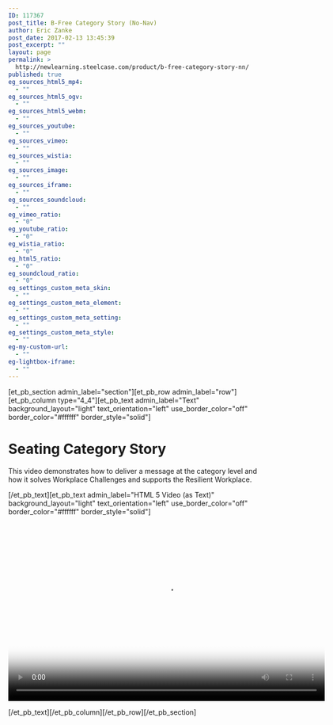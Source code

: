 ```yaml
---
ID: 117367
post_title: B-Free Category Story (No-Nav)
author: Eric Zanke
post_date: 2017-02-13 13:45:39
post_excerpt: ""
layout: page
permalink: >
  http://newlearning.steelcase.com/product/b-free-category-story-nn/
published: true
eg_sources_html5_mp4:
  - ""
eg_sources_html5_ogv:
  - ""
eg_sources_html5_webm:
  - ""
eg_sources_youtube:
  - ""
eg_sources_vimeo:
  - ""
eg_sources_wistia:
  - ""
eg_sources_image:
  - ""
eg_sources_iframe:
  - ""
eg_sources_soundcloud:
  - ""
eg_vimeo_ratio:
  - "0"
eg_youtube_ratio:
  - "0"
eg_wistia_ratio:
  - "0"
eg_html5_ratio:
  - "0"
eg_soundcloud_ratio:
  - "0"
eg_settings_custom_meta_skin:
  - ""
eg_settings_custom_meta_element:
  - ""
eg_settings_custom_meta_setting:
  - ""
eg_settings_custom_meta_style:
  - ""
eg-my-custom-url:
  - ""
eg-lightbox-iframe:
  - ""
---
```

[et_pb_section admin_label="section"][et_pb_row admin_label="row"][et_pb_column type="4_4"][et_pb_text admin_label="Text" background_layout="light" text_orientation="left" use_border_color="off" border_color="#ffffff" border_style="solid"]

<h1>Seating Category Story</h1>
This video demonstrates how to deliver a message at the category level and how it solves Workplace Challenges and supports the Resilient Workplace.

[/et_pb_text][et_pb_text admin_label="HTML 5 Video (as Text)" background_layout="light" text_orientation="left" use_border_color="off" border_color="#ffffff" border_style="solid"]

<div style="position:relative;"><div style="width:36px;height:36px;position:absolute;left:25%;top:25%;font-size:36px;color:#ffffff;content:\&#x49;"></div><video poster="http://newlearning.steelcase.com/product/wp-content/uploads/sites/3/2016/12/header-b-free-na.jpg" controls="controls" width="640" height="360">
<source type="video/mp4" src="http://newlearning.steelcase.com/product/wp-content/uploads/Seating-Model-Sales-Presentation.mp4">
</video></div>

[/et_pb_text][/et_pb_column][/et_pb_row][/et_pb_section]
